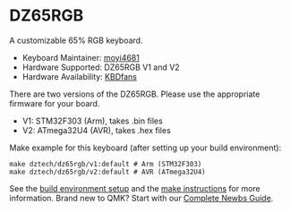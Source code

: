 # DZ65RGB

A customizable 65% RGB keyboard.

* Keyboard Maintainer: [moyi4681](https://github.com/moyi4681)
* Hardware Supported: DZ65RGB V1 and V2
* Hardware Availability: [KBDfans](https://kbdfans.com/)

There are two versions of the DZ65RGB. Please use the appropriate firmware for your board.

* V1: STM32F303 (Arm), takes .bin files
* V2: ATmega32U4 (AVR), takes .hex files

Make example for this keyboard (after setting up your build environment):

    make dztech/dz65rgb/v1:default # Arm (STM32F303)
    make dztech/dz65rgb/v2:default # AVR (ATmega32U4)

See the [build environment setup](https://docs.qmk.fm/#/getting_started_build_tools) and the [make instructions](https://docs.qmk.fm/#/getting_started_make_guide) for more information. Brand new to QMK? Start with our [Complete Newbs Guide](https://docs.qmk.fm/#/newbs).
